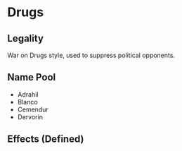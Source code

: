 # Drugs
## Legality
War on Drugs style, used to suppress political opponents.
## Name Pool
 - Adrahil
 - Blanco
 - Cemendur
 - Dervorin
## Effects (Defined)

<!--stackedit_data:
eyJoaXN0b3J5IjpbMTE0NTg3NTcyM119
-->